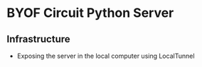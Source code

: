 # BYOF Circuit Python Server

## Infrastructure
* Exposing the server in the local computer using LocalTunnel